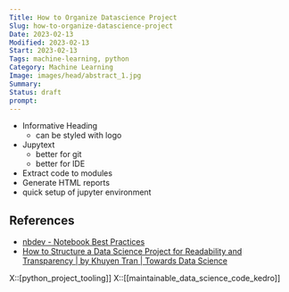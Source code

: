 ```yaml
---
Title: How to Organize Datascience Project
Slug: how-to-organize-datascience-project
Date: 2023-02-13
Modified: 2023-02-13
Start: 2023-02-13
Tags: machine-learning, python
Category: Machine Learning
Image: images/head/abstract_1.jpg
Summary: 
Status: draft
prompt:
---
```


- Informative Heading
	- can be styled with logo
- Jupytext
	- better for git
	- better for IDE
- Extract code to modules
- Generate HTML reports
- quick setup of jupyter environment


## References
- [nbdev - Notebook Best Practices](https://nbdev.fast.ai/tutorials/best_practices.html)
- [How to Structure a Data Science Project for Readability and Transparency | by Khuyen Tran | Towards Data Science](https://towardsdatascience.com/how-to-structure-a-data-science-project-for-readability-and-transparency-360c6716800)

X::[python_project_tooling]]
X::[[maintainable_data_science_code_kedro]]